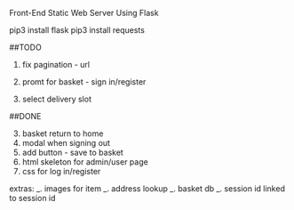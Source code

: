 Front-End Static Web Server Using Flask

pip3 install flask
pip3 install requests

##TODO

1.  fix pagination - url
2.  promt for basket - sign in/register

3.  select delivery slot

##DONE

3.  basket return to home
4.  modal when signing out
5.  add button - save to basket
6.  html skeleton for admin/user page
7.  css for log in/register

extras:
_. images for item
_. address lookup
_. basket db
_. session id linked to session id

